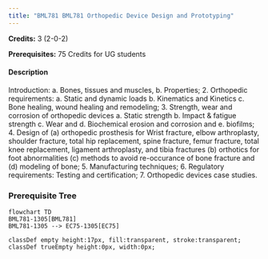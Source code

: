 ```yaml
---
title: "BML781 BML781 Orthopedic Device Design and Prototyping"
---
```

**Credits:** 3 (2-0-2)

**Prerequisites:** 75 Credits for UG students

#### Description
Introduction: a. Bones, tissues and muscles, b. Properties; 2. Orthopedic requirements: a. Static and dynamic loads b. Kinematics and Kinetics c. Bone healing, wound healing and remodeling; 3. Strength, wear and corrosion of orthopedic devices a. Static strength b. Impact & fatigue strength c. Wear and d. Biochemical erosion and corrosion and e. biofilms; 4. Design of (a) orthopedic prosthesis for Wrist fracture, elbow arthroplasty, shoulder fracture, total hip replacement, spine fracture, femur fracture, total knee replacement, ligament arthroplasty, and tibia fractures (b) orthotics for foot abnormalities (c) methods to avoid re-occurance of bone fracture and (d) modeling of bone; 5. Manufacturing techniques; 6. Regulatory requirements: Testing and certification; 7. Orthopedic devices case studies.

### Prerequisite Tree

```mermaid
flowchart TD
BML781-1305[BML781]
BML781-1305 --> EC75-1305[EC75]

classDef empty height:17px, fill:transparent, stroke:transparent;
classDef trueEmpty height:0px, width:0px;
```